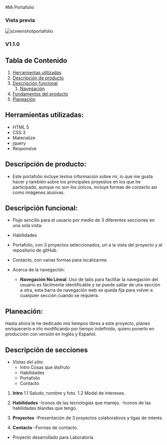 #Mi Portafolio

### Vista previa

![screenshotportafolio](https://user-images.githubusercontent.com/32860844/38592734-548192c2-3d03-11e8-8b07-f327fd0beb2e.png)

### V1.1.0



## Tabla de Contenido
1. [Herramientas utilizadas](##herramientas)
2. [Descripción de producto](##descripcion)
3. [Descripción funcional](##descripcion-func)
   1. [Navegación](##navegacion)
4. [Fundamentos del producto](##fundamentos)
5. [Planeación](##planeacion)

## <a name="herramientas"></a> Herramientas utilizadas:
- HTML 5
- CSS 3
- Materialize
- jquery
- Responsive

## <a name="descripcion"></a> Descripción de producto:

- Este portafolio incluye textos información sobre mi, lo que me gusta hacer y también sobre los principales proyestos en los que he participado, aunque no son los únicos, incluye formas de contacto así como imágenes alusivas.


## <a name="descripcion-func"></a> Descripción funcional:

- Flujo  sencillo para el usuario por medio de 3    diferentes  secciones en una sola vista:
 - Habilidades
 - Portafolio, con 3 proyectos seleccionados, url a la vista del proyecto y al repositorio de gitHub.
 - Contacto, con varias formas para localizarme.

- <a name="navegacion"></a> Acerca de la navegación:
   - **Navegación No Lineal**: Uso de tabs para facilitar la navegación del usuario es fácilmente identificable y se puede saltar de una sección a otra, esta barra de navegación web se queda fija para volver a cualquier sección cuando se requiera.


## <a name="planeacion"></a> Planeación:

Hasta ahora le he dedicado mis tiempos libres a este proyecto, planeo enriquecerlo e irlo modificando por tiempo indefinido, quiero ponerlo en producción con versión en Inglés y Español.

## <a name="sketching"></a> Descripción de secciones ##

- *Vistas del sitio*:
   - Intro
     Cosas que disfruto
   - Habilidades
   - Portafolio
   - Contacto



1.  <a name="sketch-login"></a>**Intro**
   1.1 Saludo, nombre y foto.
   1.2 Modal de intereses.

2.  <a name="sketch-login"></a>**Habilidades**
  -Iconos de las tecnologías que manejo.
  -Iconos de las habilidades blandas que tengo.

3.  <a name="sketch-login"></a>**Proyectos**
  -Presentación de 3 proyectos colaborativos y ligas de interés

3.  <a name="sketch-login"></a>**Contacto**
    -Formas de contacto.  


 - Proyecto desarrollado para Laboratoria
